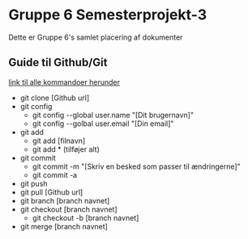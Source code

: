 # Gruppe 6 Semesterprojekt-3
Dette er Gruppe 6's samlet placering af dokumenter

## Guide til Github/Git
[link til alle kommandoer herunder](https://dzone.com/articles/top-20-git-commands-with-examples)
- git clone [Github url]
- git config
	- git config --global user.name "[Dit brugernavn]"
	- git config --golbal user.email "[Din email]"
- git add
	- git add [filnavn]
	- git add * (tilføjer alt)
- git commit 
	- git commit -m "[Skriv en besked som passer til ændringerne]"
	- git commit -a
- git push 
- git pull [Github url]
- git branch [branch navnet]
- git checkout [branch navnet]
	- git checkout -b [branch navnet]
- git merge [branch navnet]
